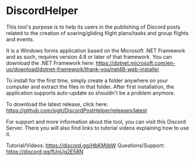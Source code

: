 # DiscordHelper
This tool's purpose is to help its users in the publishing of Discord posts related to the creation of soaring/gliding flight plans/tasks and group flights and events.

It is a Windows forms application based on the Microsoft .NET Framework and as such, requires version 4.8 or later of that framework.
You can download the .NET Framework here: https://dotnet.microsoft.com/en-us/download/dotnet-framework/thank-you/net48-web-installer

To install for the first time, simply create a folder anywhere on your computer and extract the files in that folder. After first installation, the application supports auto-update so shouldn't be a problem anymore.

To download the latest release, click here: https://github.com/siglr/DiscordPostHelper/releases/latest

For support and more information about the tool, you can visit this Discord Server.
There you will also find links to tutorial videos explaining how to use it.

Tutorial/Videos: https://discord.gg/HbKMjjbW
Questions/Support: https://discord.gg/fUnUg2E58N

